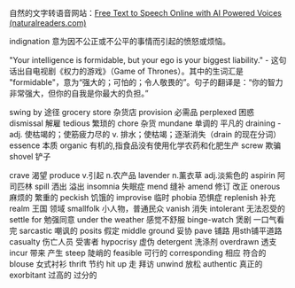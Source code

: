 自然的文字转语音网站：[Free Text to Speech Online with AI Powered Voices (naturalreaders.com)](https://www.naturalreaders.com/online/)

indignation 意为因不公正或不公平的事情而引起的愤怒或烦恼。

"Your intelligence is formidable, but your ego is your biggest liability." - 这句话出自电视剧《权力的游戏》（Game of Thrones）。其中的生词汇是 "formidable"，意为“强大的；可怕的；令人敬畏的”。句子的翻译是：“你的智力非常强大，但你的自我是你最大的负担。”

swing by 途径
grocery store 杂货店
provision 必需品
perplexed 困惑
dismissal 解雇
tedious 繁琐的
chore 杂货
mundane 单调的 平凡的
draining -   adj. 使枯竭的；使筋疲力尽的           v. 排水；使枯竭；逐渐消失（drain 的现在分词）
essence 本质
organic 有机的,指食品没有使用化学农药和化肥生产
screw 欺骗
shovel 铲子

crave 渴望
produce v.引起  n.农产品
lavender n.薰衣草 adj.淡紫色的
aspirin 阿司匹林
spill 洒出 溢出
insomnia 失眠症
mend 缝补
amend 修订 改正
onerous 麻烦的 繁重的
peckish 饥饿的
improvise 临时
phobia 恐惧症
replenish 补充
realm 王国 领域
smallfolk 小人物，普通民众
vanish 消失
intolerant 无法忍受的
settle for 勉强同意
under the weather 感觉不舒服
binge-watch 煲剧 一口气看完
sarcastic 嘲讽的
posits 假定
middle ground 妥协
pave 铺路 用sth铺平道路
casualty 伤亡人员 受害者
hypocrisy 虚伪
detergent 洗涤剂
overdrawn 透支
incur 带来 产生
steep 陡峭的
feasible 可行的
corresponding 相应 符合的
blouse 女式衬衫
thrift 节约
hit up 走 拜访
unwind 放松
authentic 真正的
exorbitant 过高的 过分的